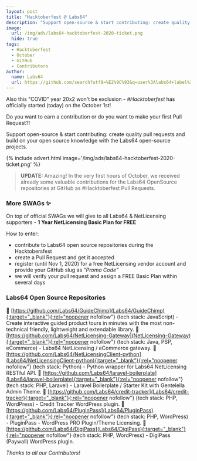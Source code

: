 ```yaml
---
layout: post
title: "Hacktoberfest @ Labs64"
description: "Support open-source & start contributing: create quality pull requests and build on your open source knowledge with the Labs64 open-source projects"
image:
  url: /img/ads/labs64-hacktoberfest-2020-ticket.png
  hide: true
tags:
  - Hacktoberfest
  - October
  - GitHub
  - Contributors
author:
  name: Labs64
  url: https://github.com/search?utf8=%E2%9C%93&q=user%3Alabs64+label%3AHacktoberfest+state%3Aopen&type=Issues
---
```


Also this "COVID" year 20x2 won't be exclusion - *#Hacktoberfest* has officially started (today) on the October 1st!

Do you want to earn a contribution or do you want to make your first Pull Request?!

Support open-source & start contributing: create quality pull requests and build on your open source knowledge with the Labs64 open-source projects.

{% include advert.html image='/img/ads/labs64-hacktoberfest-2020-ticket.png' %}

>**UPDATE:**
>Amazing! In the very first hours of October, we received already some valuable contributions for the Labs64 OpenSource repositories at GitHub as #Hacktoberfest Pull Requests.

### More SWAGs ✨

On top of official SWAGs we will give to all Labs64 & NetLicensing supporters - **1 Year NetLicensing Basic Plan for FREE**

How to enter:

- contribute to Labs64 open source repositories during the Hacktobersfest
- create a Pull Request and get it accepted
- register (until Nov 1, 2020) for a free NetLicensing vendor account and provide your GitHub slug as *"Promo Code"*
- we will verify your pull request and assign a FREE Basic Plan within several days

### Labs64 Open Source Repositories

🔸 [https://github.com/Labs64/GuideChimp](Labs64/GuideChimp){:target="_blank"}{:rel="noopener nofollow"} (tech stack: JavaScript) - Create interactive guided product tours in minutes with the most non-technical friendly, lightweight and extendable library.
🔸 [https://github.com/Labs64/NetLicensing-Gateway](NetLicensing-Gateway){:target="_blank"}{:rel="noopener nofollow"} (tech stack: Java, PSP, eCommerce) - Labs64 NetLicensing / eCommerce gateway.
🔸 [https://github.com/Labs64/NetLicensingClient-python](Labs64/NetLicensingClient-python){:target="_blank"}{:rel="noopener nofollow"} (tech stack: Python) - Python wrapper for Labs64 NetLicensing RESTful API.
🔸 [https://github.com/Labs64/laravel-boilerplate](Labs64/laravel-boilerplate){:target="_blank"}{:rel="noopener nofollow"} (tech stack: PHP, Laravel) - Laravel Boilerplate / Starter Kit with Gentelella Admin Theme.
🔸 [https://github.com/Labs64/credit-tracker](Labs64/credit-tracker){:target="_blank"}{:rel="noopener nofollow"} (tech stack: PHP, WordPress) - Credit Tracker WordPress plugin.
🔸 [https://github.com/Labs64/PluginPass](Labs64/PluginPass){:target="_blank"}{:rel="noopener nofollow"} (tech stack: PHP, WordPress) - PluginPass - WordPress PRO Plugin/Theme Licensing.
🔸 [https://github.com/Labs64/DigiPass](Labs64/DigiPass){:target="_blank"}{:rel="noopener nofollow"} (tech stack: PHP, WordPress) - DigiPass (Paywall) WordPress plugin.

*Thanks to all our Contributors!*

